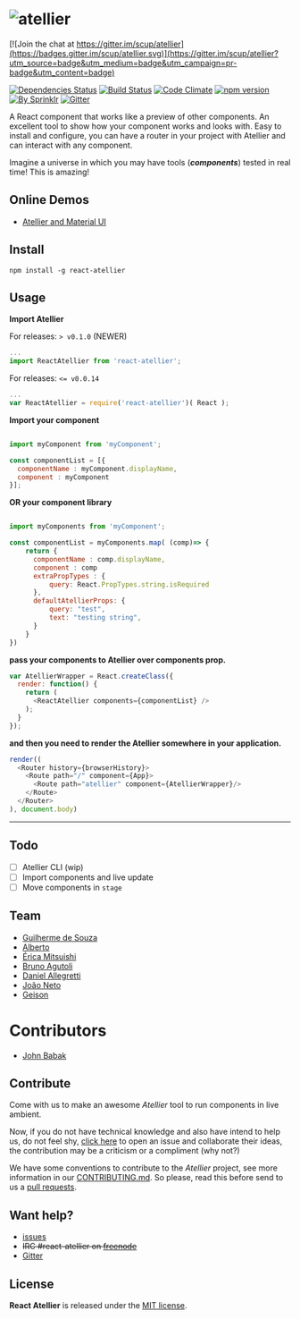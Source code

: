 # ![atellier](http://i.imgur.com/UvDJ8c5.jpg)

[![Join the chat at https://gitter.im/scup/atellier](https://badges.gitter.im/scup/atellier.svg)](https://gitter.im/scup/atellier?utm_source=badge&utm_medium=badge&utm_campaign=pr-badge&utm_content=badge)

[![Dependencies Status](https://david-dm.org/scup/atellier.svg)](https://david-dm.org/scup/Atellier)
[![Build Status](https://travis-ci.org/scup/atellier.svg?branch=development)](https://travis-ci.org/scup/atellier)
[![Code Climate](https://codeclimate.com/github/scup/Atellier/badges/gpa.svg)](https://codeclimate.com/github/scup/Atellier)
[![npm version](https://badge.fury.io/js/react-atellier.svg)](https://badge.fury.io/js/react-atellier)
[![By Sprinklr](https://img.shields.io/badge/by-Sprinklr-orange.svg)](http://developers.scup.com)
[![Gitter](https://badges.gitter.im/scup/atellier.svg)](https://gitter.im/scup/atellier?utm_source=badge&utm_medium=badge&utm_campaign=pr-badge)

A React component that works like a preview of other components. An excellent tool to show how your component works and looks with. Easy to install and configure, you can have a router in your project with Atellier and can interact with any component.

Imagine a universe in which you may have tools (***components***) tested in real time! This is amazing!

## Online Demos
* [Atellier and Material UI](http://scup.github.io/atellier/material-ui-atellier/)

## Install
```shell
npm install -g react-atellier
```

## Usage

**Import Atellier**

For releases: `> v0.1.0` (NEWER)
```javascript
...
import ReactAtellier from 'react-atellier';
```

For releases: `<= v0.0.14`
```javascript
...
var ReactAtellier = require('react-atellier')( React );

```

**Import your component**
```javascript

import myComponent from 'myComponent';

const componentList = [{
  componentName : myComponent.displayName,
  component : myComponent
}];

```
**OR your component library**
```javascript

import myComponents from 'myComponent';

const componentList = myComponents.map( (comp)=> {
    return {
      componentName : comp.displayName,
      component : comp
      extraPropTypes : {
          query: React.PropTypes.string.isRequired
      },
      defaultAtellierProps: {
          query: "test",
          text: "testing string",
      }
    }
})

```
**pass your components to Atellier over components prop.**
```javascript
var AtellierWrapper = React.createClass({
  render: function() {
    return (
      <ReactAtellier components={componentList} />
    );
  }
});
```
**and then you need to render the Atellier somewhere in your application.**
```javascript
render((
  <Router history={browserHistory}>
    <Route path="/" component={App}>
      <Route path="atellier" component={AtellierWrapper}/>
    </Route>
  </Router>
), document.body)
```



---







## Todo
- [ ] Atellier CLI (wip)
- [ ] Import components and live update
- [ ] Move components in `stage`

## Team

- [Guilherme de Souza](https://github.com/guisouza)
- [Alberto](https://github.com/albertossilva)
- [Érica Mitsuishi](https://github.com/mitsuishihidemi)
- [Bruno Agutoli](https://github.com/agutoli)
- [Daniel Allegretti](https://github.com/allegretti)
- [João Neto](https://github.com/joaoneto)
- [Geison](https://github.com/ogeison)

# Contributors

- [John Babak](https://github.com/sompylasar)

## Contribute
Come with us to make an awesome *Atellier* tool to run components in live ambient.

Now, if you do not have technical knowledge and also have intend to help us, do not feel shy, [click here](https://github.com/scup/Atellier/issues) to open an issue and collaborate their ideas, the contribution may be a criticism or a compliment (why not?)

We have some conventions to contribute to the *Atellier* project, see more information in our [CONTRIBUTING.md](CONTRIBUTING.md). So please, read this before send to us a [pull requests](https://github.com/scup/Atellier/pulls).

## Want help?
- [issues](https://github.com/scup/Atellier/issues)
- ~~IRC #react-atellier on [freenode](https://freenode.net/)~~
- [Gitter](https://gitter.im/scup/atellier?utm_source=badge&utm_medium=badge&utm_campaign=pr-badge)

## License

**React Atellier** is released under the
[MIT license](https://github.com/scup/atellier/blob/development/LICENSE.md).
